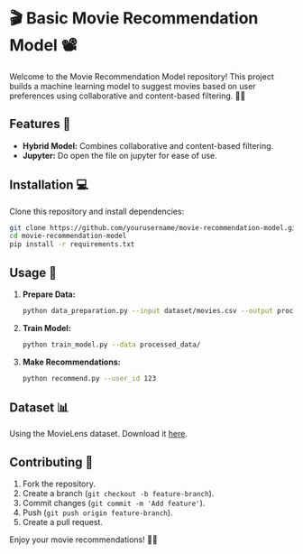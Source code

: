 # 🎬 Basic Movie Recommendation Model 📽️

Welcome to the Movie Recommendation Model repository! This project builds a machine learning model to suggest movies based on user preferences using collaborative and content-based filtering. 🍿✨

## Features 🌟
- **Hybrid Model:** Combines collaborative and content-based filtering.
- **Jupyter:** Do open the file on jupyter for ease of use.

## Installation 💻
Clone this repository and install dependencies:
```bash
git clone https://github.com/yourusername/movie-recommendation-model.git
cd movie-recommendation-model
pip install -r requirements.txt
```

## Usage 🚀
1. **Prepare Data:**
   ```bash
   python data_preparation.py --input dataset/movies.csv --output processed_data/
   ```
2. **Train Model:**
   ```bash
   python train_model.py --data processed_data/
   ```
3. **Make Recommendations:**
   ```bash
   python recommend.py --user_id 123
   ```

## Dataset 📊
Using the MovieLens dataset. Download it [here](https://grouplens.org/datasets/movielens/latest/).

## Contributing 🤝
1. Fork the repository.
2. Create a branch (`git checkout -b feature-branch`).
3. Commit changes (`git commit -m 'Add feature'`).
4. Push (`git push origin feature-branch`).
5. Create a pull request.



Enjoy your movie recommendations! 🎉🍿

